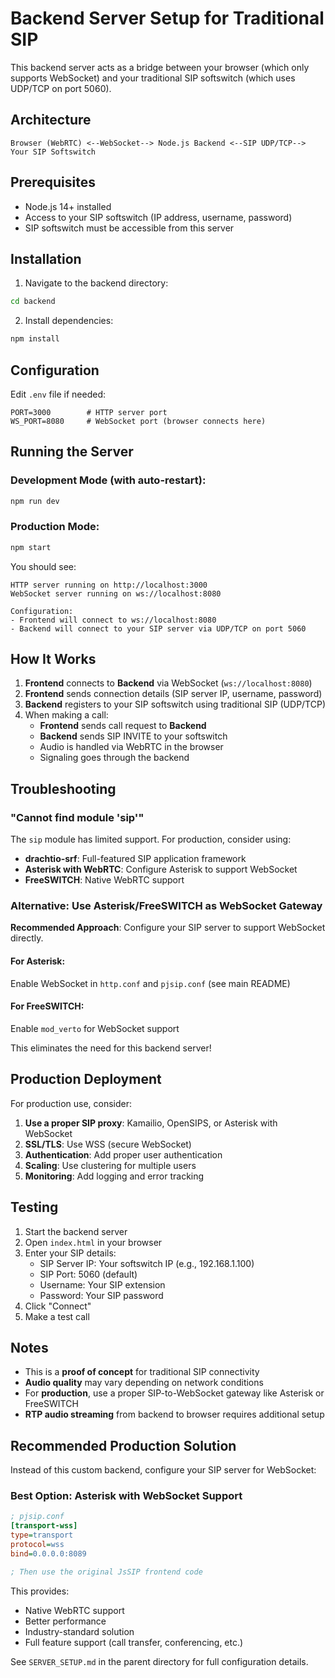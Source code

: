 # Backend Server Setup for Traditional SIP

This backend server acts as a bridge between your browser (which only supports WebSocket) and your traditional SIP softswitch (which uses UDP/TCP on port 5060).

## Architecture

```
Browser (WebRTC) <--WebSocket--> Node.js Backend <--SIP UDP/TCP--> Your SIP Softswitch
```

## Prerequisites

- Node.js 14+ installed
- Access to your SIP softswitch (IP address, username, password)
- SIP softswitch must be accessible from this server

## Installation

1. Navigate to the backend directory:
```bash
cd backend
```

2. Install dependencies:
```bash
npm install
```

## Configuration

Edit `.env` file if needed:
```env
PORT=3000        # HTTP server port
WS_PORT=8080     # WebSocket port (browser connects here)
```

## Running the Server

### Development Mode (with auto-restart):
```bash
npm run dev
```

### Production Mode:
```bash
npm start
```

You should see:
```
HTTP server running on http://localhost:3000
WebSocket server running on ws://localhost:8080

Configuration:
- Frontend will connect to ws://localhost:8080
- Backend will connect to your SIP server via UDP/TCP on port 5060
```

## How It Works

1. **Frontend** connects to **Backend** via WebSocket (`ws://localhost:8080`)
2. **Frontend** sends connection details (SIP server IP, username, password)
3. **Backend** registers to your SIP softswitch using traditional SIP (UDP/TCP)
4. When making a call:
   - **Frontend** sends call request to **Backend**
   - **Backend** sends SIP INVITE to your softswitch
   - Audio is handled via WebRTC in the browser
   - Signaling goes through the backend

## Troubleshooting

### "Cannot find module 'sip'"

The `sip` module has limited support. For production, consider using:
- **drachtio-srf**: Full-featured SIP application framework
- **Asterisk with WebRTC**: Configure Asterisk to support WebSocket
- **FreeSWITCH**: Native WebRTC support

### Alternative: Use Asterisk/FreeSWITCH as WebSocket Gateway

**Recommended Approach**: Configure your SIP server to support WebSocket directly.

#### For Asterisk:
Enable WebSocket in `http.conf` and `pjsip.conf` (see main README)

#### For FreeSWITCH:
Enable `mod_verto` for WebSocket support

This eliminates the need for this backend server!

## Production Deployment

For production use, consider:

1. **Use a proper SIP proxy**: Kamailio, OpenSIPS, or Asterisk with WebSocket
2. **SSL/TLS**: Use WSS (secure WebSocket)
3. **Authentication**: Add proper user authentication
4. **Scaling**: Use clustering for multiple users
5. **Monitoring**: Add logging and error tracking

## Testing

1. Start the backend server
2. Open `index.html` in your browser
3. Enter your SIP details:
   - SIP Server IP: Your softswitch IP (e.g., 192.168.1.100)
   - SIP Port: 5060 (default)
   - Username: Your SIP extension
   - Password: Your SIP password
4. Click "Connect"
5. Make a test call

## Notes

- This is a **proof of concept** for traditional SIP connectivity
- **Audio quality** may vary depending on network conditions
- For **production**, use a proper SIP-to-WebSocket gateway like Asterisk or FreeSWITCH
- **RTP audio streaming** from backend to browser requires additional setup

## Recommended Production Solution

Instead of this custom backend, configure your SIP server for WebSocket:

### Best Option: Asterisk with WebSocket Support
```ini
; pjsip.conf
[transport-wss]
type=transport
protocol=wss
bind=0.0.0.0:8089

; Then use the original JsSIP frontend code
```

This provides:
- Native WebRTC support
- Better performance
- Industry-standard solution
- Full feature support (call transfer, conferencing, etc.)

See `SERVER_SETUP.md` in the parent directory for full configuration details.

